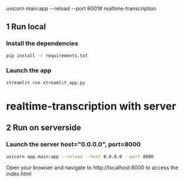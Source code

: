 uvicorn main:app --reload --port 8001# realtime-transcription

## 1 Run local

### Install the dependencies
```bash
pip install -r requirements.txt
```

###  Launch the app
```bash
streamlit run streamlit_app.py
```
# realtime-transcription with server

## 2 Run on serverside

###  Launch the server host="0.0.0.0", port=8000
```bash
uvicorn app.main:app --reload --host 0.0.0.0 --port 8000
```
Open your browser and navigate to http://localhost:8000 to access the index.html